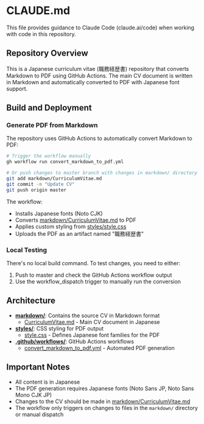 # CLAUDE.md

This file provides guidance to Claude Code (claude.ai/code) when working with code in this repository.

## Repository Overview

This is a Japanese curriculum vitae (職務経歴書) repository that converts Markdown to PDF using GitHub Actions. The main CV document is written in Markdown and automatically converted to PDF with Japanese font support.

## Build and Deployment

### Generate PDF from Markdown

The repository uses GitHub Actions to automatically convert Markdown to PDF:

```bash
# Trigger the workflow manually
gh workflow run convert_markdown_to_pdf.yml

# Or push changes to master branch with changes in markdown/ directory
git add markdown/CurriculumVitae.md
git commit -m "Update CV"
git push origin master
```

The workflow:
- Installs Japanese fonts (Noto CJK)
- Converts [markdown/CurriculumVitae.md](markdown/CurriculumVitae.md) to PDF
- Applies custom styling from [styles/style.css](styles/style.css)
- Uploads the PDF as an artifact named "職務経歴書"

### Local Testing

There's no local build command. To test changes, you need to either:
1. Push to master and check the GitHub Actions workflow output
2. Use the workflow_dispatch trigger to manually run the conversion

## Architecture

- **[markdown/](markdown/)**: Contains the source CV in Markdown format
  - [CurriculumVitae.md](markdown/CurriculumVitae.md) - Main CV document in Japanese
- **[styles/](styles/)**: CSS styling for PDF output
  - [style.css](styles/style.css) - Defines Japanese font families for the PDF
- **[.github/workflows/](/.github/workflows/)**: GitHub Actions workflows
  - [convert_markdown_to_pdf.yml](.github/workflows/convert_markdown_to_pdf.yml) - Automated PDF generation

## Important Notes

- All content is in Japanese
- The PDF generation requires Japanese fonts (Noto Sans JP, Noto Sans Mono CJK JP)
- Changes to the CV should be made in [markdown/CurriculumVitae.md](markdown/CurriculumVitae.md)
- The workflow only triggers on changes to files in the `markdown/` directory or manual dispatch
